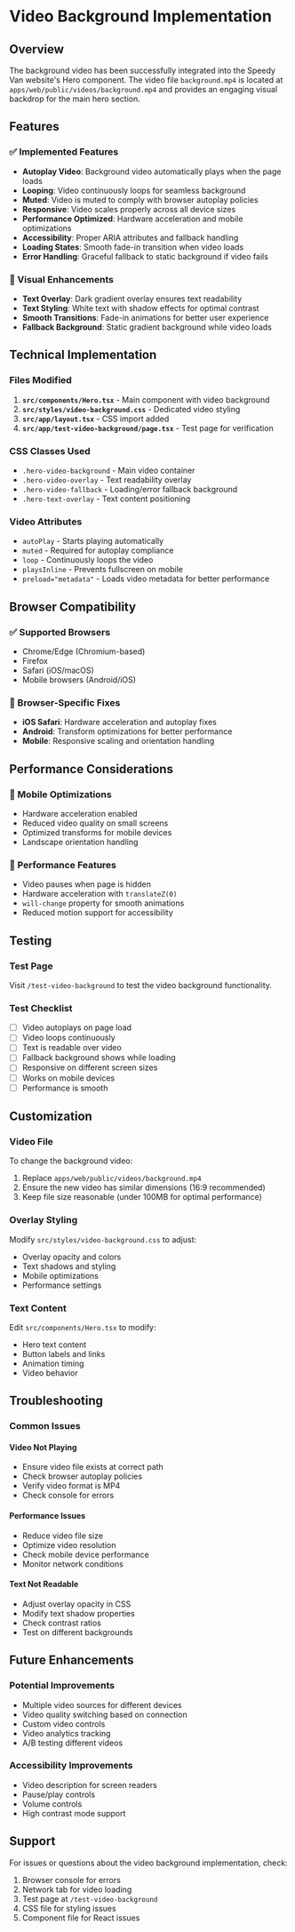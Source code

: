 # Video Background Implementation

## Overview

The background video has been successfully integrated into the Speedy Van website's Hero component. The video file `background.mp4` is located at `apps/web/public/videos/background.mp4` and provides an engaging visual backdrop for the main hero section.

## Features

### ✅ Implemented Features

- **Autoplay Video**: Background video automatically plays when the page loads
- **Looping**: Video continuously loops for seamless background
- **Muted**: Video is muted to comply with browser autoplay policies
- **Responsive**: Video scales properly across all device sizes
- **Performance Optimized**: Hardware acceleration and mobile optimizations
- **Accessibility**: Proper ARIA attributes and fallback handling
- **Loading States**: Smooth fade-in transition when video loads
- **Error Handling**: Graceful fallback to static background if video fails

### 🎨 Visual Enhancements

- **Text Overlay**: Dark gradient overlay ensures text readability
- **Text Styling**: White text with shadow effects for optimal contrast
- **Smooth Transitions**: Fade-in animations for better user experience
- **Fallback Background**: Static gradient background while video loads

## Technical Implementation

### Files Modified

1. **`src/components/Hero.tsx`** - Main component with video background
2. **`src/styles/video-background.css`** - Dedicated video styling
3. **`src/app/layout.tsx`** - CSS import added
4. **`src/app/test-video-background/page.tsx`** - Test page for verification

### CSS Classes Used

- `.hero-video-background` - Main video container
- `.hero-video-overlay` - Text readability overlay
- `.hero-video-fallback` - Loading/error fallback background
- `.hero-text-overlay` - Text content positioning

### Video Attributes

- `autoPlay` - Starts playing automatically
- `muted` - Required for autoplay compliance
- `loop` - Continuously loops the video
- `playsInline` - Prevents fullscreen on mobile
- `preload="metadata"` - Loads video metadata for better performance

## Browser Compatibility

### ✅ Supported Browsers

- Chrome/Edge (Chromium-based)
- Firefox
- Safari (iOS/macOS)
- Mobile browsers (Android/iOS)

### 🔧 Browser-Specific Fixes

- **iOS Safari**: Hardware acceleration and autoplay fixes
- **Android**: Transform optimizations for better performance
- **Mobile**: Responsive scaling and orientation handling

## Performance Considerations

### 📱 Mobile Optimizations

- Hardware acceleration enabled
- Reduced video quality on small screens
- Optimized transforms for mobile devices
- Landscape orientation handling

### 🚀 Performance Features

- Video pauses when page is hidden
- Hardware acceleration with `translateZ(0)`
- `will-change` property for smooth animations
- Reduced motion support for accessibility

## Testing

### Test Page

Visit `/test-video-background` to test the video background functionality.

### Test Checklist

- [ ] Video autoplays on page load
- [ ] Video loops continuously
- [ ] Text is readable over video
- [ ] Fallback background shows while loading
- [ ] Responsive on different screen sizes
- [ ] Works on mobile devices
- [ ] Performance is smooth

## Customization

### Video File

To change the background video:

1. Replace `apps/web/public/videos/background.mp4`
2. Ensure the new video has similar dimensions (16:9 recommended)
3. Keep file size reasonable (under 100MB for optimal performance)

### Overlay Styling

Modify `src/styles/video-background.css` to adjust:

- Overlay opacity and colors
- Text shadows and styling
- Mobile optimizations
- Performance settings

### Text Content

Edit `src/components/Hero.tsx` to modify:

- Hero text content
- Button labels and links
- Animation timing
- Video behavior

## Troubleshooting

### Common Issues

#### Video Not Playing

- Ensure video file exists at correct path
- Check browser autoplay policies
- Verify video format is MP4
- Check console for errors

#### Performance Issues

- Reduce video file size
- Optimize video resolution
- Check mobile device performance
- Monitor network conditions

#### Text Not Readable

- Adjust overlay opacity in CSS
- Modify text shadow properties
- Check contrast ratios
- Test on different backgrounds

## Future Enhancements

### Potential Improvements

- Multiple video sources for different devices
- Video quality switching based on connection
- Custom video controls
- Video analytics tracking
- A/B testing different videos

### Accessibility Improvements

- Video description for screen readers
- Pause/play controls
- Volume controls
- High contrast mode support

## Support

For issues or questions about the video background implementation, check:

1. Browser console for errors
2. Network tab for video loading
3. Test page at `/test-video-background`
4. CSS file for styling issues
5. Component file for React issues

